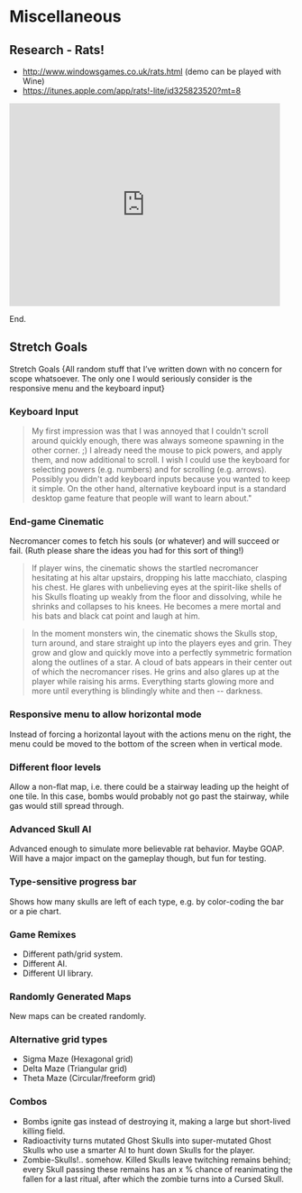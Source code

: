 # Miscellaneous

## Research - Rats!
- http://www.windowsgames.co.uk/rats.html (demo can be played with Wine)
- https://itunes.apple.com/app/rats!-lite/id325823520?mt=8

<iframe width="480" height="360" src="https://www.youtube.com/embed/YnO406cOVmM" frameborder="0" allowfullscreen></iframe>

End.

## Stretch Goals

Stretch Goals
{All random stuff that I’ve written down with no concern for scope whatsoever. The only one I would seriously consider is the responsive menu and the keyboard input}

### Keyboard Input

>My first impression was that I was annoyed that I couldn't scroll around quickly enough, there was always someone spawning in the other corner. ;) I already need the mouse to pick powers, and apply them, and now additional to scroll.
> I wish I could use the keyboard for selecting powers (e.g. numbers) and for scrolling (e.g. arrows). Possibly you didn't add keyboard inputs because you wanted to keep it simple. On the other hand, alternative keyboard input is a standard desktop game feature that people will want to learn about."


### End-game Cinematic

Necromancer comes to fetch his souls (or whatever) and will succeed or fail. (Ruth please share the ideas you had for this sort of thing!) 

>If player wins, the cinematic shows the startled necromancer hesitating at his altar upstairs, dropping his latte macchiato, clasping his chest. He glares with unbelieving eyes at the spirit-like shells of his Skulls floating up weakly from the floor and dissolving, while he shrinks and collapses to his knees. He becomes a mere mortal and his bats and black cat point and laugh at him.

>In the moment monsters win, the cinematic shows the Skulls stop, turn around, and stare straight up into the players eyes and grin. They grow and glow and quickly move into a perfectly symmetric formation along the outlines of a star. A cloud of bats appears in their center out of which the necromancer rises. He grins and also glares up at the player while raising his arms. Everything starts glowing more and more until everything is blindingly white and then -- darkness. 

### Responsive menu to allow horizontal mode

Instead of forcing a horizontal layout with the actions menu on the right, the menu could be moved to the bottom of the screen when in vertical mode.


### Different floor levels
Allow a non-flat map, i.e. there could be a stairway leading up the height of one tile. In this case, bombs would probably not go past the stairway, while gas would still spread through.

### Advanced Skull AI
Advanced enough to simulate more believable rat behavior. Maybe GOAP. Will have a major impact on the gameplay though, but fun for testing.


### Type-sensitive progress bar
Shows how many skulls are left of each type, e.g. by color-coding the bar or a pie chart. 

### Game Remixes
- Different path/grid system.
- Different AI.
- Different UI library.

### Randomly Generated Maps
New maps can be created randomly.

### Alternative grid types

- Sigma Maze (Hexagonal grid)
- Delta Maze (Triangular grid)
- Theta Maze (Circular/freeform grid)


### Combos
- Bombs ignite gas instead of destroying it, making a large but short-lived killing field.
- Radioactivity turns mutated Ghost Skulls into super-mutated Ghost Skulls who use a smarter AI to hunt down Skulls for the player. 
- Zombie-Skulls!.. somehow. Killed Skulls leave twitching remains behind; every Skull passing these remains has an x % chance of reanimating the fallen for a last ritual, after which the zombie turns into a Cursed Skull.